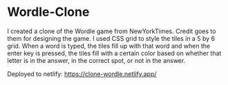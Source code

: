 # Wordle-Clone
I created a clone of the Wordle game from NewYorkTimes. Credit goes to them for designing the game. I used CSS grid to style the tiles in a 5 by 6 grid. When a word is typed, the tiles fill up with that word and when the enter key is pressed, the tiles fill with a certain color based on whether that letter is in the answer, in the correct spot, or not in the answer.

Deployed to netlify: https://clone-wordle.netlify.app/
